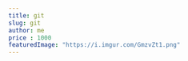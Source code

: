 ```yaml
---
title: git
slug: git
author: me
price : 1000
featuredImage: "https://i.imgur.com/GmzvZt1.png"
---
```

